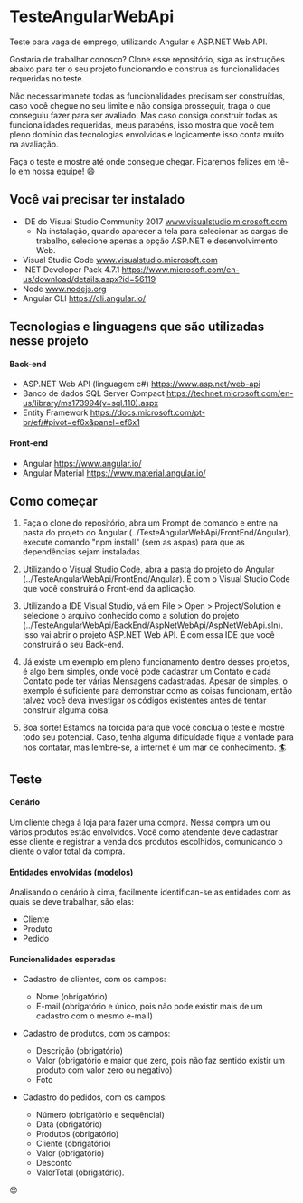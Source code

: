 # TesteAngularWebApi
Teste para vaga de emprego, utilizando Angular e ASP.NET Web API.

Gostaria de trabalhar conosco? Clone esse repositório, siga as instruções abaixo para ter o seu projeto funcionando e construa as funcionalidades requeridas no teste.

Não necessarimanete todas as funcionalidades precisam ser construídas, caso você chegue no seu limite e não consiga prosseguir, traga o que conseguiu fazer para ser avaliado. Mas caso consiga construir todas as funcionalidades requeridas, meus parabéns, isso mostra que você tem pleno domínio das tecnologias envolvidas e logicamente isso conta muito na avaliação.

Faça o teste e mostre até onde consegue chegar. Ficaremos felizes em tê-lo em nossa equipe! :smile:


## Você vai precisar ter instalado

- IDE do Visual Studio Community 2017 www.visualstudio.microsoft.com
    - Na instalação, quando aparecer a tela para selecionar as cargas de trabalho, selecione apenas a opção ASP.NET e desenvolvimento Web.
- Visual Studio Code www.visualstudio.microsoft.com
- .NET Developer Pack 4.7.1 https://www.microsoft.com/en-us/download/details.aspx?id=56119
- Node www.nodejs.org
- Angular CLI https://cli.angular.io/


## Tecnologias e linguagens que são utilizadas nesse projeto

#### Back-end
- ASP.NET Web API (linguagem c#) https://www.asp.net/web-api
- Banco de dados SQL Server Compact https://technet.microsoft.com/en-us/library/ms173994(v=sql.110).aspx
- Entity Framework https://docs.microsoft.com/pt-br/ef/#pivot=ef6x&panel=ef6x1

#### Front-end
- Angular https://www.angular.io/
- Angular Material https://www.material.angular.io/


## Como começar

1. Faça o clone do repositório, abra um Prompt de comando e entre na pasta do projeto do Angular (../TesteAngularWebApi/FrontEnd/Angular), execute comando "npm install" (sem as aspas) para que as dependências sejam instaladas.

2. Utilizando o Visual Studio Code, abra a pasta do projeto do Angular (../TesteAngularWebApi/FrontEnd/Angular). É com o Visual Studio Code que você construirá o Front-end da aplicação.

3. Utilizando a IDE Visual Studio, vá em File > Open > Project/Solution e selecione o arquivo conhecido como a solution do projeto (../TesteAngularWebApi/BackEnd/AspNetWebApi/AspNetWebApi.sln). Isso vai abrir o projeto ASP.NET Web API. É com essa IDE que você construirá o seu Back-end.

4. Já existe um exemplo em pleno funcionamento dentro desses projetos, é algo bem simples, onde você pode cadastrar um Contato e cada Contato pode ter várias Mensagens cadastradas. Apesar de simples, o exemplo é suficiente para demonstrar como as coisas funcionam, então talvez você deva investigar os códigos existentes antes de tentar construir alguma coisa.

5. Boa sorte! Estamos na torcida para que você conclua o teste e mostre todo seu potencial. Caso, tenha alguma dificuldade fique a vontade para nos contatar, mas lembre-se, a internet é um mar de conhecimento. :surfer:


## Teste

#### Cenário
Um cliente chega à loja para fazer uma compra. Nessa compra um ou vários produtos estão envolvidos. Você como atendente deve cadastrar esse cliente e registrar a venda dos produtos escolhidos, comunicando o cliente o valor total da compra.

#### Entidades envolvidas (modelos)
Analisando o cenário à cima, facilmente identifican-se as entidades com as quais se deve trabalhar, são elas:
- Cliente
- Produto
- Pedido

#### Funcionalidades esperadas
- Cadastro de clientes, com os campos:
  
    - Nome (obrigatório)
    - E-mail (obrigatório e único, pois não pode existir mais de um cadastro com o mesmo e-mail)

- Cadastro de produtos, com os campos: 

    - Descrição (obrigatório)
    - Valor (obrigatório e maior que zero, pois não faz sentido existir um produto com valor zero ou negativo)
    - Foto

- Cadastro do pedidos, com os campos: 

    - Número (obrigatório e sequêncial)
    - Data (obrigatório)
    - Produtos (obrigatório)
    - Cliente (obrigatório)
    - Valor (obrigatório)
    - Desconto
    - ValorTotal (obrigatório).
    
:sunglasses:
